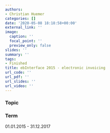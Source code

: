 ```yaml
---
authors:
- Christian Huemer
categories: []
date: '2020-05-08 18:18:58+00:00'
external_link: ''
image:
  caption: ''
  focal_point: ''
  preview_only: false
slides: ''
summary: ''
tags:
- Finished
title: ebInterface 2015 - electronic invoicing
url_code: ''
url_pdf: ''
url_slides: ''
url_video: ''
---
```


### Topic

### Term

01.01.2015 - 31.12.2017